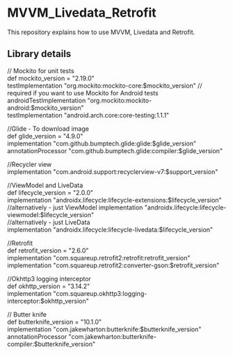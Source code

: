 # MVVM_Livedata_Retrofit  
This repository explains how to use MVVM, Livedata and Retrofit.  

## Library details  
// Mockito for unit tests  
def mockito_version = "2.19.0"  
testImplementation "org.mockito:mockito-core:$mockito_version"  
// required if you want to use Mockito for Android tests  
androidTestImplementation "org.mockito:mockito-android:$mockito_version"   
testImplementation "android.arch.core:core-testing:1.1.1"  

//Glide - To download image  
def glide_version = "4.9.0"  
implementation "com.github.bumptech.glide:glide:$glide_version"  
annotationProcessor "com.github.bumptech.glide:compiler:$glide_version"  

//Recycler view  
implementation "com.android.support:recyclerview-v7:$support_version"  

//ViewModel and LiveData  
def lifecycle_version = "2.0.0"  
implementation "androidx.lifecycle:lifecycle-extensions:$lifecycle_version"  
//alternatively - just ViewModel  
implementation "androidx.lifecycle:lifecycle-viewmodel:$lifecycle_version"  
//alternatively - just LiveData  
implementation "androidx.lifecycle:lifecycle-livedata:$lifecycle_version"  

//Retrofit  
def retrofit_version = "2.6.0"  
implementation "com.squareup.retrofit2:retrofit:retrofit_version"  
implementation "com.squareup.retrofit2:converter-gson:$retrofit_version"  

//Okhttp3 logging interceptor  
def okhttp_version = "3.14.2"  
implementation "com.squareup.okhttp3:logging-interceptor:$okhttp_version"  

// Butter knife  
def butterknife_version = "10.1.0"  
implementation "com.jakewharton:butterknife:$butterknife_version"  
annotationProcessor "com.jakewharton:butterknife-compiler:$butterknife_version"  
